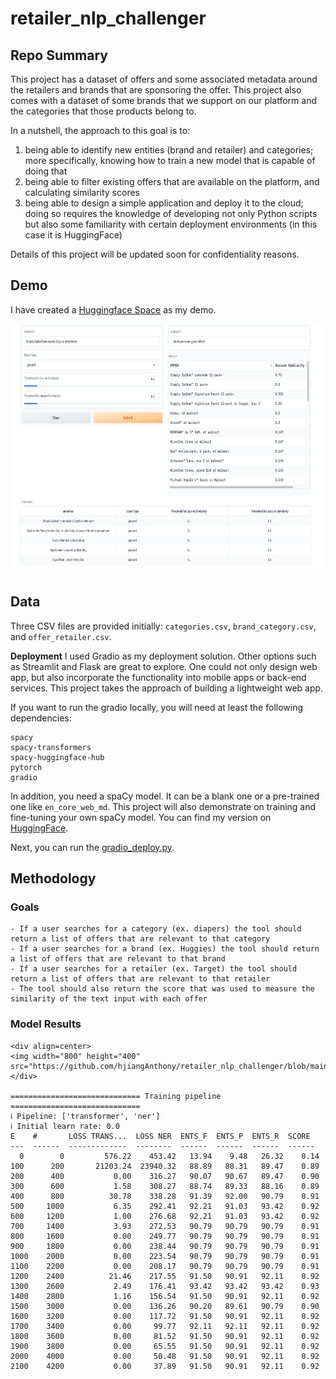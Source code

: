 # retailer_nlp_challenger

## Repo Summary
This project has a dataset of offers and some associated metadata around the retailers and brands that are sponsoring the offer. This project also comes with a dataset of some brands that we support on our platform and the categories that those products belong to.

In a nutshell, the approach to this goal is to:
1. being able to identify new entities (brand and retailer) and categories; more specifically, knowing how to train a new model that is capable of doing that
2. being able to filter existing offers that are available on the platform, and calculating similarity scores
3. being able to design a simple application and deploy it to the cloud; doing so requires the knowledge of developing not only Python scripts but also some familiarity with certain deployment environments (in this case it is HuggingFace)

Details of this project will be updated soon for confidentiality reasons.

## Demo
I have created a [Huggingface Space](https://huggingface.co/spaces/hjianganthony/fetch_ner) as my demo. 
<div align=center>
<img width="800" height="400" src="https://github.com/hjiangAnthony/retailer_nlp_challenger/blob/main/images/demo.gradio.png"/>
</div>

## Data
Three CSV files are provided initially: `categories.csv`, `brand_category.csv`, and `offer_retailer.csv`. 

**Deployment**
I used Gradio as my deployment solution. Other options such as Streamlit and Flask are great to explore. One could not only design web app, but also incorporate the functionality into mobile apps or back-end services. This project takes the approach of building a lightweight web app.

If you want to run the gradio locally, you will need at least the following dependencies:
```
spacy
spacy-transformers
spacy-huggingface-hub
pytorch
gradio
```

In addition, you need a spaCy model. It can be a blank one or a pre-trained one like `en_core_web_md`. This project will also demonstrate on training and fine-tuning your own spaCy model. You can find my version on [HuggingFace](https://huggingface.co/hjianganthony/en_fetch_ner_spacy_tsf?library=true). 

Next, you can run the [gradio_deploy.py](https://github.com/hjiangAnthony/retailer_nlp_challenger/blob/main/gradio_deploy.py).

## Methodology

### Goals
```
- If a user searches for a category (ex. diapers) the tool should return a list of offers that are relevant to that category
- If a user searches for a brand (ex. Huggies) the tool should return a list of offers that are relevant to that brand
- If a user searches for a retailer (ex. Target) the tool should return a list of offers that are relevant to that retailer
- The tool should also return the score that was used to measure the similarity of the text input with each offer
```
### Model Results
```
<div align=center>
<img width="800" height="400" src="https://github.com/hjiangAnthony/retailer_nlp_challenger/blob/main/images/spacy_ner_demo.png"/>
</div>

============================= Training pipeline =============================
ℹ Pipeline: ['transformer', 'ner']
ℹ Initial learn rate: 0.0
E    #       LOSS TRANS...  LOSS NER  ENTS_F  ENTS_P  ENTS_R  SCORE 
---  ------  -------------  --------  ------  ------  ------  ------
  0        0         576.22    453.42   13.94    9.48   26.32    0.14
100      200       21203.24  23940.32   88.89   88.31   89.47    0.89
200      400           0.00    316.27   90.07   90.67   89.47    0.90
300      600           1.58    308.27   88.74   89.33   88.16    0.89
400      800          30.78    338.28   91.39   92.00   90.79    0.91
500     1000           6.35    292.41   92.21   91.03   93.42    0.92
600     1200           1.00    276.68   92.21   91.03   93.42    0.92
700     1400           3.93    272.53   90.79   90.79   90.79    0.91
800     1600           0.00    249.77   90.79   90.79   90.79    0.91
900     1800           0.00    238.44   90.79   90.79   90.79    0.91
1000    2000           0.00    223.54   90.79   90.79   90.79    0.91
1100    2200           0.00    208.17   90.79   90.79   90.79    0.91
1200    2400          21.46    217.55   91.50   90.91   92.11    0.92
1300    2600           2.49    176.41   93.42   93.42   93.42    0.93
1400    2800           1.16    156.54   91.50   90.91   92.11    0.92
1500    3000           0.00    136.26   90.20   89.61   90.79    0.90
1600    3200           0.00    117.72   91.50   90.91   92.11    0.92
1700    3400           0.00     99.77   92.11   92.11   92.11    0.92
1800    3600           0.00     81.52   91.50   90.91   92.11    0.92
1900    3800           0.00     65.55   91.50   90.91   92.11    0.92
2000    4000           0.00     50.48   91.50   90.91   92.11    0.92
2100    4200           0.00     37.89   91.50   90.91   92.11    0.92
```
